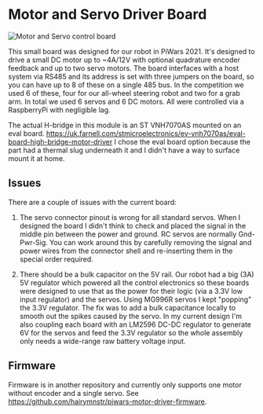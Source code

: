 # Motor and Servo Driver Board

![Motor and Servo control board](motor_board.png)

This small board was designed for our robot in PiWars 2021.
It's designed to drive a small DC motor up to ~4A/12V with optional quadrature encoder feedback and up to two servo motors.
The board interfaces with a host system via RS485 and its address is set with three jumpers on the board, so you can have up to 8 of these on a single 485 bus.
In the competition we used 6 of these, four for our all-wheel steering robot and two for a grab arm.  In total we used 6 servos and 6 DC motors.  All were controlled via a RaspberryPi with negligible lag.

The actual H-bridge in this module is an ST VNH7070AS mounted on an eval board. <https://uk.farnell.com/stmicroelectronics/ev-vnh7070as/eval-board-high-bridge-motor-driver>  I chose the eval board option because the part had a thermal slug underneath it and I didn't have a way to surface mount it at home.

## Issues

There are a couple of issues with the current board:

1. The servo connector pinout is wrong for all standard servos.  When I designed the board I didn't think to check and placed the signal in the middle pin between the power and ground.  RC servos are normally Gnd-Pwr-Sig.  You can work around this by carefully removing the signal and power wires from the connector shell and re-inserting them in the special order required.

2. There should be a bulk capacitor on the 5V rail.  Our robot had a big (3A) 5V regulator which powered all the control electronics so these boards were designed to use that as the power for their logic (via a 3.3V low input regulator) and the servos.  Using MG996R servos I kept "popping" the 3.3V regulator.  The fix was to add a bulk capacitance locally to smooth out the spikes caused by the servo.  In my current design I'm also coupling each board with an LM2596 DC-DC regulator to generate 6V for the servos and feed the 3.3V regulator so the whole assembly only needs a wide-range raw battery voltage input.

## Firmware

Firmware is in another repository and currently only supports one motor without encoder and a single servo.  See <https://github.com/hairymnstr/piwars-motor-driver-firmware>.
